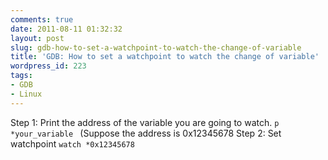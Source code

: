 ```yaml
---
comments: true
date: 2011-08-11 01:32:32
layout: post
slug: gdb-how-to-set-a-watchpoint-to-watch-the-change-of-variable
title: 'GDB: How to set a watchpoint to watch the change of variable'
wordpress_id: 223
tags:
- GDB
- Linux
---
```


Step 1: Print the address of the variable you are going to watch.
`p *your_variable `
(Suppose the address is 0x12345678
Step 2: Set watchpoint
`watch *0x12345678`
